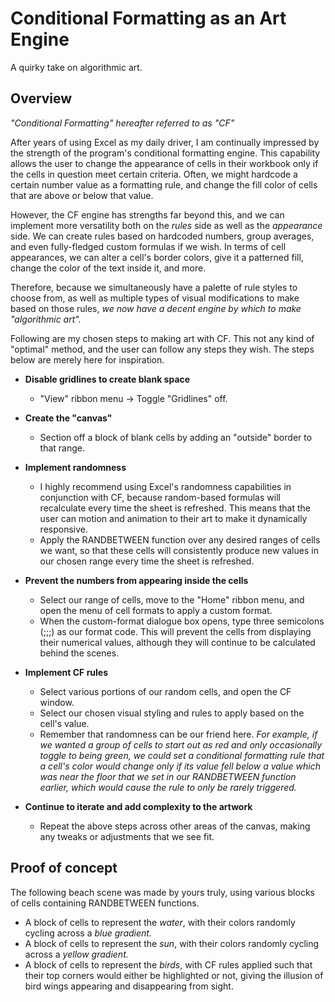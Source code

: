 # **Conditional Formatting as an Art Engine**

A quirky take on algorithmic art.

## Overview

_"Conditional Formatting" hereafter referred to as "CF"_

After years of using Excel as my daily driver, I am continually impressed by the strength of the program's conditional formatting engine. This capability allows the user to change the appearance of cells in their workbook only if the cells in question meet certain criteria. Often, we might hardcode a certain number value as a formatting rule, and change the fill color of cells that are above or below that value.

However, the CF engine has strengths far beyond this, and we can implement more versatility both on the _rules_ side as well as the _appearance_ side. We can create rules based on hardcoded numbers, group averages, and even fully-fledged custom formulas if we wish. In terms of cell appearances, we can alter a cell's border colors, give it a patterned fill, change the color of the text inside it, and more. 

Therefore, because we simultaneously have a palette of rule styles to choose from, as well as multiple types of visual modifications to make based on those rules, _we now have a decent engine by which to make "algorithmic art"._

Following are my chosen steps to making art with CF. This not any kind of "optimal" method, and the user can follow any steps they wish. The steps below are merely here for inspiration.

- **Disable gridlines to create blank space**
    - "View" ribbon menu -> Toggle "Gridlines" off.

- **Create the "canvas"**
    - Section off a block of blank cells by adding an "outside" border to that range.

- **Implement randomness**
    - I highly recommend using Excel's randomness capabilities in conjunction with CF, because random-based formulas will recalculate every time the sheet is refreshed. This means that the user can motion and animation to their art to make it dynamically responsive.
    - Apply the RANDBETWEEN function over any desired ranges of cells we want, so that these cells will consistently produce new values in our chosen range every time the sheet is refreshed.

- **Prevent the numbers from appearing inside the cells**
    - Select our range of cells, move to the "Home" ribbon menu, and open the menu of cell formats to apply a custom format.
    - When the custom-format dialogue box opens, type three semicolons (;;;) as our format code. This will prevent the cells from displaying their numerical values, although they will continue to be calculated behind the scenes.

- **Implement CF rules**
    - Select various portions of our random cells, and open the CF window.
    - Select our chosen visual styling and rules to apply based on the cell's value.
    - Remember that randomness can be our friend here. _For example, if we wanted a group of cells to start out as red and only occasionally toggle to being green, we could set a conditional formatting rule that a cell's color would change only if its value fell below a value which was near the floor that we set in our RANDBETWEEN function earlier, which would cause the rule to only be rarely triggered._

- **Continue to iterate and add complexity to the artwork**
    - Repeat the above steps across other areas of the canvas, making any tweaks or adjustments that we see fit.

## Proof of concept

The following beach scene was made by yours truly, using various blocks of cells containing RANDBETWEEN functions.
- A block of cells to represent the _water_, with their colors randomly cycling across a _blue gradient._
- A block of cells to represent the _sun_, with their colors randomly cycling across a _yellow gradient._
- A block of cells to represent the _birds_, with CF rules applied such that their top corners would either be highlighted or not, giving the illusion of bird wings appearing and disappearing from sight.


